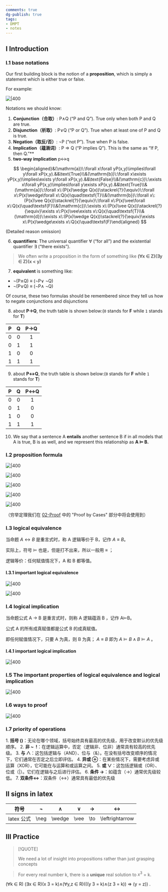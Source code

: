 ```yaml
---
comments: true
dg-publish: true
tags:
- DMPT
- notes
---
```


## I Introduction

### I.1 base notations

Our first building block is the notion of a **proposition**, which is simply a statement which is either true or false.

For example:

![|400](attachments/01-Propositional-Logic.png)

Notations we should know:

1. **Conjunction（合取）**: P∧Q (“P and Q”). True only when both P and Q are true.
2. **Disjunction（析取）**: P∨Q (“P or Q”). True when at least one of P and Q is true.
3. **Negation（取反/否）**: ¬P (“not P”). True when P is false.
4. **Implication（蕴涵词）**: P ⇒ Q (“P implies Q”). This is the same as “If P, then Q.”**
5. **two-way implication**  p↔q

$$
\begin{aligned}&(\mathrm{a})\:\forall x\forall yP(x,y)\implies\forall y\forall xP(x,y).&&\text{True}\\&(\mathrm{b})\:\forall x\exists yP(x,y)\implies\exists y\forall xP(x,y).&&\text{False}\\&(\mathrm{c})\:\exists x\forall yP(x,y)\implies\forall y\exists xP(x,y).&&\text{True}\\&(\mathrm{a})\:\forall x\:(P(x)\wedge Q(x))\stackrel{?}{\equiv}\:\forall x\:P(x)\wedge\forall x\:Q(x)\quad\textsf{T}\\&(\mathrm{b})\:\forall x\:(P(x)\vee Q(x))\stackrel{?}{\equiv}\:\forall x\:P(x)\vee\forall x\:Q(x)\quad\textsf{F}\\&(\mathrm{c})\:\exists x\:(P(x)\vee Q(x))\stackrel{?}{\equiv}\exists x\:P(x)\vee\exists x\:Q(x)\quad\textsf{T}\\&(\mathrm{d})\:\exists x\:(P(x)\wedge Q(x))\stackrel{?}{\equiv}\exists x\:P(x)\wedge\exists x\:Q(x)\quad\textsf{F}\end{aligned}
$$

(Detailed reason omission)

6. **quantifiers**: The universal quantifier ∀ (“for all”) and the existential quantifier ∃ (“there exists”).

> We often write a proposition in the form of something like **(∀x ∈ Z)(∃y ∈ Z)(x < y)**

7. **equivalent** is something like:

- ¬(P∧Q) ≡ (¬P∨ ¬Q)
- ¬(P∨Q) ≡ (¬P∧ ¬Q)

Of course, these two formulas should be remembered since they tell us how to negate conjunctions and disjunctions

8. about **P→Q**, the truth table is shown below:(`0` stands for **F** while `1` stands for **T**)

| P   | Q   | P→Q |
| :---: | :---: | :---: |
| 0   | 0   | 1   |
| 0   | 1   | 1   |
| 1   | 0   | 0   |
| 1   | 1   | 1   |

9. about **P↔Q**, the truth table is shown below:(`0` stands for **F** while `1` stands for **T**)

|  P  |  Q  | P↔Q |
| :-: | :-: | :-: |
|  0  |  0  |  1  |
|  0  |  1  |  0  |
|  1  |  0  |  0  |
|  1  |  1  |  1  |

10. We say that a sentence A **entails** another sentence B if in all models that A is true, B is as well, and we represent this relationship as **A ⊨ B.**

### I.2 proposition formula

![|400](attachments/01-Propositional-Logic-1.png)

![|400](attachments/01-Propositional-Logic-2.png)

![|400](attachments/01-Propositional-Logic-3.png)

![|400](attachments/01-Propositional-Logic-4.png)

![|400](attachments/01-Propositional-Logic-11.png)

（穷举定理我们在 [02-Proof](02-Proof.md) 中的 "Proof by Cases" 部分中将会使用到）

### I.3 logical equivalence

当命题 $A\longleftrightarrow B$ 是重言式时，称 A 逻辑等价于 B，记作 $A\equiv B$。

实际上，符号 ⊨ 也是，但是打不出来，所以一般用 $\equiv$ ；

逻辑等价：任何赋值情况下，A 和 B 都等值。

#### I.3.1 important logical equivalence

![|400](attachments/01-Propositional-Logic-5.png)

![|400](attachments/01-Propositional-Logic-6.png)

### I.4 logical implication

当命题公式 A $\to$ B 是重言式时，则称 A 逻辑蕴涵 B ，记作 A⊨B。

公式 A 的所有成真赋值都是公式 B 的成真赋值。

即任何赋值情况下，只要 A 为真，则 B 为真； $A \equiv B$ 即为 $A⊨B \land B⊨A$ 。

#### I.4.1 important logical implication

![|400](attachments/01-Propositional-Logic-7.png)

### I.5 The important properties of logical equivalence and logical implication

![|400](attachments/01-Propositional-Logic-8.png)

### I.6 ways to proof

![|400](attachments/01-Propositional-Logic-9.png)

### I.7 priority of operations

1. **括号 ()**：无论在哪个领域，括号始终具有最高的优先级，用于改变默认的优先级顺序。
2. **非 ~  !**：在逻辑运算中，否定（逻辑非、位非）通常具有较高的优先级。
3. **与 ∧**：这包括逻辑与（AND）、位与（&）。在没有括号改变顺序的情况下，它们通常在否定之后立即评估。
4. **异或 ⊕**：在某些情况下，需要考虑异或运算（XOR），它可能在与运算和或运算之间。
5. **或 ∨**：这包括逻辑或（OR）、位或（|）。它们在逻辑与之后进行评估。
6. **条件 →**：如蕴含（→）通常优先级较低。
7. **双条件↔**：双条件（↔）通常具有最低的优先级

## II signs in latex

|   符号    |  ¬   | ∧      |   ∨ | → | ↔ |
| :-----: | :--: | :------: | :---:|:---:|:---:|
| latex 公式 | \neg | \wedge |\vee|\to|\leftrightarrow|

## III Practice

> [!QUOTE]
> 
> We need a lot of insight into propositions rather than just grasping concepts

> For every real number k, there is a **unique** real solution to $x^{3}$ = k.

(∀k ∈ R) (∃x ∈ R)(x 3 = k)∧(∀y,z ∈ R)(((y 3 = k)∧(z 3 = k)) ⇒ (y = z)) .

